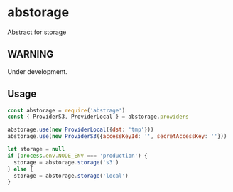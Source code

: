 # abstorage

Abstract for storage

## WARNING
Under development.

## Usage

```js
const abstorage = require('abstrage')
const { ProviderS3, ProviderLocal } = abstorage.providers

abstorage.use(new ProviderLocal({dst: 'tmp'}))
abstorage.use(new ProviderS3({accessKeyId: '', secretAccessKey: ''}))

let storage = null
if (process.env.NODE_ENV === 'production') {
  storage = abstorage.storage('s3')
} else {
  storage = abstorage.storage('local')
}
```